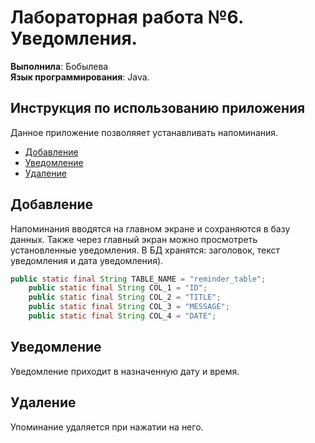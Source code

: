 # Лабораторная работа №6. Уведомления.
**Выполнила**: Бобылева  
**Язык программирования**: Java.

## Инструкция по использованию приложения
Данное приложение позволяяет устанавливать напоминания.
- [Добавление](#добавление)
- [Уведомление](#уведомление)
- [Удаление](#удаление)

## Добавление
Напоминания вводятся на главном экране и сохраняются в базу данных. Также через главный экран можно просмотреть установленные уведомления.
В БД хранятся: заголовок, текст уведомления и дата 
уведомления).

```java
public static final String TABLE_NAME = "reminder_table";
    public static final String COL_1 = "ID";
    public static final String COL_2 = "TITLE";
    public static final String COL_3 = "MESSAGE";
    public static final String COL_4 = "DATE";
```

## Уведомление
Уведомление приходит в назначенную дату и время.

## Удаление
Упоминание удаляется при нажатии на него.
